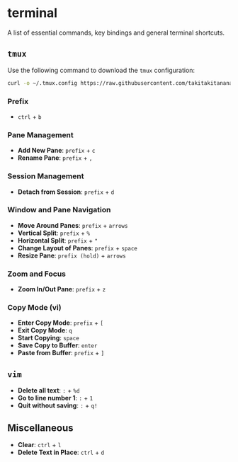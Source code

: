# terminal
A list of essential commands, key bindings and general terminal shortcuts.

## `tmux`
Use the following command to download the `tmux` configuration:

```bash
curl -o ~/.tmux.config https://raw.githubusercontent.com/takitakitanana/public/main/tmux/.tmux.config
```

### Prefix
- `ctrl` + `b`

### Pane Management
- **Add New Pane**: `prefix` + `c`
- **Rename Pane**: `prefix` + `,`

### Session Management
- **Detach from Session**: `prefix` + `d`

### Window and Pane Navigation
- **Move Around Panes**: `prefix` + `arrows`
- **Vertical Split**: `prefix` + `%`
- **Horizontal Split**: `prefix` + `"`
- **Change Layout of Panes**: `prefix` + `space`
- **Resize Pane**: `prefix (hold)` + `arrows`

### Zoom and Focus
- **Zoom In/Out Pane**: `prefix` + `z`

### Copy Mode (vi)
- **Enter Copy Mode**: `prefix` + `[`
- **Exit Copy Mode**: `q`
- **Start Copying**: `space`
- **Save Copy to Buffer**: `enter`
- **Paste from Buffer**: `prefix` + `]`

## `vim`
- **Delete all text**: `:` + `%d`
- **Go to line number 1**: `:` + `1`
- **Quit without saving**: `:` + `q!`

## Miscellaneous
- **Clear**: `ctrl` + `l`
- **Delete Text in Place**: `ctrl` + `d`
